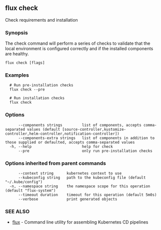 ## flux check

Check requirements and installation

### Synopsis

The check command will perform a series of checks to validate that
the local environment is configured correctly and if the installed components are healthy.

```
flux check [flags]
```

### Examples

```
  # Run pre-installation checks
  flux check --pre

  # Run installation checks
  flux check

```

### Options

```
      --components strings         list of components, accepts comma-separated values (default [source-controller,kustomize-controller,helm-controller,notification-controller])
      --components-extra strings   list of components in addition to those supplied or defaulted, accepts comma-separated values
  -h, --help                       help for check
      --pre                        only run pre-installation checks
```

### Options inherited from parent commands

```
      --context string      kubernetes context to use
      --kubeconfig string   path to the kubeconfig file (default "~/.kube/config")
  -n, --namespace string    the namespace scope for this operation (default "flux-system")
      --timeout duration    timeout for this operation (default 5m0s)
      --verbose             print generated objects
```

### SEE ALSO

* [flux](flux.md)	 - Command line utility for assembling Kubernetes CD pipelines

